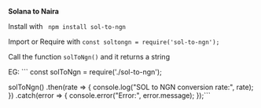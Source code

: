 **Solana to Naira**

Install with ``` npm install sol-to-ngn```

Import or Require with ```const soltongn = require('sol-to-ngn');```

Call the function ```solToNgn()``` and it returns a string

EG: ```
const solToNgn = require('./sol-to-ngn');

solToNgn()
  .then(rate => {
    console.log("SOL to NGN conversion rate:", rate);
  })
  .catch(error => {
    console.error("Error:", error.message);
  });```